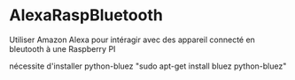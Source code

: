 # AlexaRaspBluetooth
Utiliser Amazon Alexa pour intéragir avec des appareil connecté en bleutooth à une Raspberry PI

nécessite d'installer python-bluez "sudo apt-get install bluez python-bluez"
